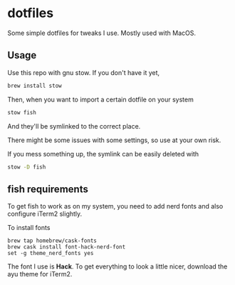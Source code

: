 # dotfiles

Some simple dotfiles for tweaks I use. Mostly used with MacOS.

## Usage

Use this repo with gnu stow. If you don't have it yet,

```bash
brew install stow
```

Then, when you want to import a certain dotfile on your system

```bash
stow fish
```

And they'll be symlinked to the correct place.

There might be some issues with some settings, so use at your own risk.

If you mess something up, the symlink can be easily deleted with

```bash
stow -D fish
```

## fish requirements

To get fish to work as on my system, you need to add nerd fonts and also configure iTerm2 slightly.

To install fonts

```
brew tap homebrew/cask-fonts
brew cask install font-hack-nerd-font
set -g theme_nerd_fonts yes
```

The font I use is **Hack**. To get everything to look a little nicer, download the ayu theme for iTerm2.
